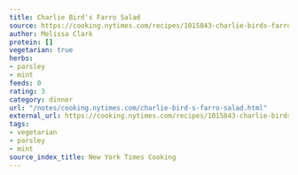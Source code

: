 ```yaml
---
title: Charlie Bird's Farro Salad
source: https://cooking.nytimes.com/recipes/1015843-charlie-birds-farro-salad
author: Melissa Clark
protein: []
vegetarian: true
herbs:
- parsley
- mint
feeds: 0
rating: 3
category: dinner
url: "/notes/cooking.nytimes.com/charlie-bird-s-farro-salad.html"
external_url: https://cooking.nytimes.com/recipes/1015843-charlie-birds-farro-salad
tags:
- vegetarian
- parsley
- mint
source_index_title: New York Times Cooking
---
```



